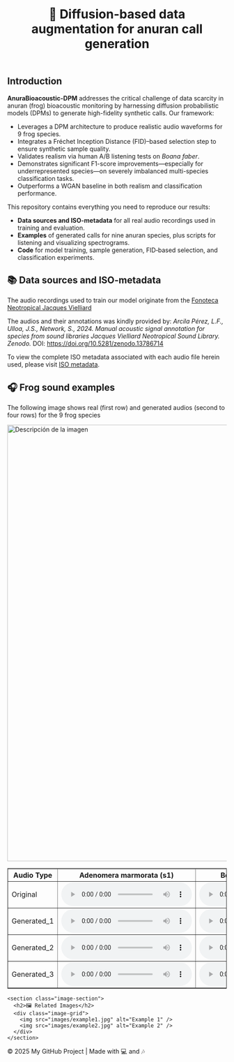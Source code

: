 <!DOCTYPE html>
<html lang="en">
<head>
  <meta charset="UTF-8" />
  <meta name="viewport" content="width=device-width, initial-scale=1.0"/>
  <title>Anuran Call Synthesis with Diffusion Models for Enhanced Bioacoustic Classification under Data Scarcity</title>
  <link rel="stylesheet" href="style.css" />
</head>
<body>
  <header>
    <h1>&#x1F438; Diffusion-based data augmentation for anuran call generation</h1>
  </header>
  
  
  <section id="introduction" class="section">
    <h2>Introduction</h2>
    <p>
      <strong>AnuraBioacoustic-DPM</strong> addresses the critical challenge of data scarcity in anuran (frog) bioacoustic monitoring by harnessing diffusion probabilistic models (DPMs) to generate high-fidelity synthetic calls. Our framework:
    </p>
    <ul>
      <li>Leverages a DPM architecture to produce realistic audio waveforms for 9 frog species.</li>
      <li>Integrates a Fréchet Inception Distance (FID)–based selection step to ensure synthetic sample quality.</li>
      <li>Validates realism via human A/B listening tests on <em>Boana faber</em>.</li>
      <li>Demonstrates significant F1-score improvements—especially for underrepresented species—on severely imbalanced multi-species classification tasks.</li>
      <li>Outperforms a WGAN baseline in both realism and classification performance.</li>
    </ul>
    <p>This repository contains everything you need to reproduce our results:</p>
    <ul>
      <li><strong>Data sources and ISO-metadata</strong> for all real audio recordings used in training and evaluation.</li>
      <li><strong>Examples</strong> of generated calls for nine anuran species, plus scripts for listening and visualizing spectrograms.</li>
	  <li><strong>Code</strong> for model training, sample generation, FID‐based selection, and classification experiments.</li>
  </section>
  
  <section id="data-sources" class="section">
  <h2>📚 Data sources and ISO-metadata</h2>
  <p>
    The audio recordings used to train our model originate from the  <a href="https://www2.ib.unicamp.br/fnjv/" target="_blank" rel="noopener">
      Fonoteca Neotropical Jacques Vielliard </a>
   </p>
<p>
    The audios and their annotations was kindly provided by:
    <em>Arcila Pérez, L.F., Ulloa, J.S., Network, S., 2024. Manual acoustic signal annotation for species from sound libraries Jacques Vielliard Neotropical Sound Library. Zenodo.</em>  
    DOI:  
    <a href="https://doi.org/10.5281/zenodo.13786714" target="_blank" rel="noopener">
      https://doi.org/10.5281/zenodo.13786714
    </a>
  </p>
  <p>
    To view the complete ISO metadata associated with each audio file herein used, please visit  
    <a href="fnjv_unique_codes.html">ISO metadata</a>.
  </p>
</section>

  <main>
    <section class="description-section">
      <h2>🎧 Frog sound examples</h2>
      <p>The following image shows real (first row) and generated audios (second to four rows) for the 9 frog species</p>
	<img src="imgs/sample.png" alt="Descripción de la imagen" width="1000">

<table class="audio-table" border="1" cellpadding="10">
  <thead>
    <tr>
      <th>Audio Type</th>
      <th>Adenomera marmorata (s1)</th>
      <th>Boana albomarginata (s2)</th>
      <th>Boana faber (s3)</th>
	  <th>Boana leptolineata (s4)</th>
	  <th>Boana raniceps (s5)</th>
	  <th>Dendropsophus cruzi (s6)</th>
	  <th>Dendropsophus elegans (s7)</th>
	  <th>Physalaemus cuvieri (s8)</th>
	  <th>Scinax fuscomarginatus (s9)</th>
    </tr>
  </thead>
  <tbody>
    <tr>
      <td>Original</td>
      <td>
        <audio controls>
          <source src="audio_samples/s1/95_0_FNJV_0050754_Adenomera_marmorata_Guapimirim_RJ_Pedro P. G. Taucce.wav" type="audio/wav" />
        </audio>
      </td>
      <td>
        <audio controls>
          <source src="audio_samples/s2/803_0_FNJV_0043889_Boana_albomarginata_Picinguaba_SP_Guilherme Augusto-Alves.wav" type="audio/mp3" />
        </audio>
      </td>
      <td>
        <audio controls>
          <source src="audio_samples/s3/2617_0_FNJV_0032289_Boana_faber_Boraceia_SP_Lucas Rodriguez Forti.wav" type="audio/mp3" />
        </audio>
      </td>
	  <td>
        <audio controls>
          <source src="audio_samples/s4/3495_0_FNJV_0030737_Boana_leptolineata_Lages_SC_Adao Jose Cardoso.wav" type="audio/mp3" />
        </audio>
      </td>
	  <td>
        <audio controls>
          <source src="audio_samples/s5/1896_0_FNJV_0034120_Boana_raniceps_Aiuaba_CE_Diego Jose Santana.wav" type="audio/mp3" />
        </audio>
      </td>
	  <td>
        <audio controls>
          <source src="audio_samples/s6/4067_0_1583-D.cruzi.wav" type="audio/mp3" />
        </audio>
      </td>
	  <td>
        <audio controls>
          <source src="audio_samples/s7/2811_0_FNJV_0031672_Dendropsophus_elegans_Morretes_PR_Adao J. Cardoso.wav" type="audio/mp3" />
        </audio>
      </td>
	  <td>
        <audio controls>
          <source src="audio_samples/s8/3125_0_FNJV_0031198_Physalaemus_cuvieri_Taquara_RS_Adao J. Cardoso.wav" type="audio/mp3" />
        </audio>
      </td>
	  <td>
        <audio controls>
          <source src="audio_samples/s9/2930_0_FNJV_0031363_Scinax_fuscomarginatus_Paulinia_SP_Ivan Sazima.wav" type="audio/mp3" />
        </audio>
      </td>
    </tr>
    <tr>
      <td>Generated_1</td>
      <td><audio controls><source src="audio_samples/s1/diffgen_audio_36.wav" type="audio/mp3" /></audio></td>
      <td><audio controls><source src="audio_samples/s2/diffgen_audio_33.wav" type="audio/mp3" /></audio></td>
      <td><audio controls><source src="audio_samples/s3/diffgen_audio_72.wav" type="audio/mp3" /></audio></td>
	  <td><audio controls><source src="audio_samples/s4/diffgen_audio_64.wav" type="audio/mp3" /></audio></td>
	  <td><audio controls><source src="audio_samples/s5/diffgen_audio_84.wav" type="audio/mp3" /></audio></td>
	  <td><audio controls><source src="audio_samples/s6/diffgen_audio_50.wav" type="audio/mp3" /></audio></td>
	  <td><audio controls><source src="audio_samples/s7/diffgen_audio_106.wav" type="audio/mp3" /></audio></td>
	  <td><audio controls><source src="audio_samples/s8/diffgen_audio_82.wav" type="audio/mp3" /></audio></td>
	  <td><audio controls><source src="audio_samples/s9/diffgen_audio_176.wav" type="audio/mp3" /></audio></td>	  
    </tr>
    <tr>
      <td>Generated_2</td>
      <td><audio controls><source src="audio_samples/s1/diffgen_audio_116.wav" type="audio/mp3" /></audio></td>
      <td><audio controls><source src="audio_samples/s2/diffgen_audio_166.wav" type="audio/mp3" /></audio></td>
      <td><audio controls><source src="audio_samples/s3/diffgen_audio_178.wav" type="audio/mp3" /></audio></td>
	  <td><audio controls><source src="audio_samples/s4/diffgen_audio_117.wav" type="audio/mp3" /></audio></td>
	  <td><audio controls><source src="audio_samples/s5/diffgen_audio_54.wav" type="audio/mp3" /></audio></td>
	  <td><audio controls><source src="audio_samples/s6/diffgen_audio_30.wav" type="audio/mp3" /></audio></td>
	  <td><audio controls><source src="audio_samples/s7/diffgen_audio_158.wav" type="audio/mp3" /></audio></td>
	  <td><audio controls><source src="audio_samples/s8/diffgen_audio_154.wav" type="audio/mp3" /></audio></td>
	  <td><audio controls><source src="audio_samples/s9/diffgen_audio_145.wav" type="audio/mp3" /></audio></td>
    </tr>
    <tr>
      <td>Generated_3</td>
      <td><audio controls><source src="audio_samples/s1/diffgen_audio_38.wav" type="audio/mp3" /></audio></td>
      <td><audio controls><source src="audio_samples/s2/diffgen_audio_15.wav" type="audio/mp3" /></audio></td>
      <td><audio controls><source src="audio_samples/s3/diffgen_audio_26.wav" type="audio/mp3" /></audio></td>
	  <td><audio controls><source src="audio_samples/s4/diffgen_audio_75.wav" type="audio/mp3" /></audio></td>
	  <td><audio controls><source src="audio_samples/s5/diffgen_audio_31.wav" type="audio/mp3" /></audio></td>
	  <td><audio controls><source src="audio_samples/s6/diffgen_audio_107.wav" type="audio/mp3" /></audio></td>
	  <td><audio controls><source src="audio_samples/s7/diffgen_audio_146.wav" type="audio/mp3" /></audio></td>
	  <td><audio controls><source src="audio_samples/s8/diffgen_audio_46.wav" type="audio/mp3" /></audio></td>
	  <td><audio controls><source src="audio_samples/s9/diffgen_audio_110.wav" type="audio/mp3" /></audio></td>
    </tr>
  </tbody>
</table>


    <section class="image-section">
      <h2>🖼️ Related Images</h2>
      <div class="image-grid">
        <img src="images/example1.jpg" alt="Example 1" />
        <img src="images/example2.jpg" alt="Example 2" />
      </div>
    </section>
  </main>

  <footer>
    <p>© 2025 My GitHub Project | Made with 💻 and 🎶</p>
  </footer>
</body>
</html>


